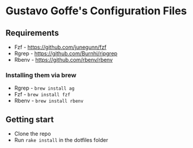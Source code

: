 # Gustavo Goffe's Configuration Files

## Requirements

- Fzf - https://github.com/junegunn/fzf
- Rgrep - https://github.com/Burnhi/ripgrep
- Rbenv - https://github.com/rbenv/rbenv

### Installing them via brew

- Rgrep - `brew install ag`
- Fzf - `brew install fzf`
- Rbenv - `brew install rbenv`

## Getting start

- Clone the repo
- Run `rake install` in the dotfiles folder
